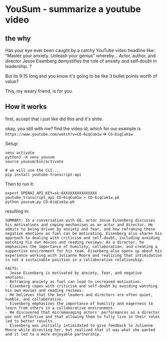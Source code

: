 # YouSum - summarize a youtube video

## the why

Has your eye ever been caught by a catchy YouTube video headline like:
"Master your anxiety. Unleash your genius" whereby...
Actor, author, and director Jesse Eisenberg demystifies the role of anxiety and self-doubt in leadership.
?

But its 9:15 long and you know it's going to be like 3 bullet points worth of value?

This, my weary friend, is for you.


## How it works

first, accept that i just like did this and it's shite.

okay, you still with me? find the video id, which for our example is
`https://www.youtube.com/watch?v=CO-6iqCum1w` => `CO-6iqCum1w`

Setup:
```
venv activate
python3 -m venv yousum
source yousum/bin/activate

# we will use the CLI...
pip install youtube-transcript-api
```

Then to run it:
```
export OPENAI_API_KEY=sk-6XXXXXXXXXXXXXXX
youtube_transcript_api CO-6iqCum1w > CO-6iqCum1w.pk
python yousum.py CO-6iqCum1w.pk
```

resulting in:

```
SUMMARY: In a conversation with GQ, actor Jesse Eisenberg discusses his motivations and coping mechanisms as an actor and director. He admits to being driven by anxiety and fear, and how reframing these negative emotions as fuel can be motivating. Eisenberg also shares his approach to dealing with criticism and self-doubt, including avoiding watching his own movies and reading reviews. As a director, he emphasizes the importance of humility, collaboration, and creating a supportive environment for his team. Eisenberg also opens up about his experience working with Julianne Moore and realizing that intimidation is not a sustainable position in a collaborative relationship. 

FACTS:
- Jesse Eisenberg is motivated by anxiety, fear, and negative emotions.
- Reframing anxiety as fuel can lead to increased motivation.
- Eisenberg copes with criticism and self-doubt by avoiding watching his own movies and reading reviews.
- He believes that the best leaders and directors are often quiet, humble, and collaborative.
- Eisenberg emphasizes the importance of humility and eagerness to learn from others in a collaborative environment.
- He discovered that micromanaging actors' performances as a director was not effective and that allowing them to fully live in their roles led to better results.
- Eisenberg was initially intimidated to give feedback to Julianne Moore while directing her, but realized that it was what she wanted and it led to a more enjoyable partnership.
```
